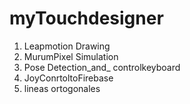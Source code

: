 # myTouchdesigner
1. Leapmotion Drawing
2. MurumPixel Simulation
3. Pose Detection_and_ controlkeyboard
4. JoyConrtoltoFirebase
5. lineas ortogonales
